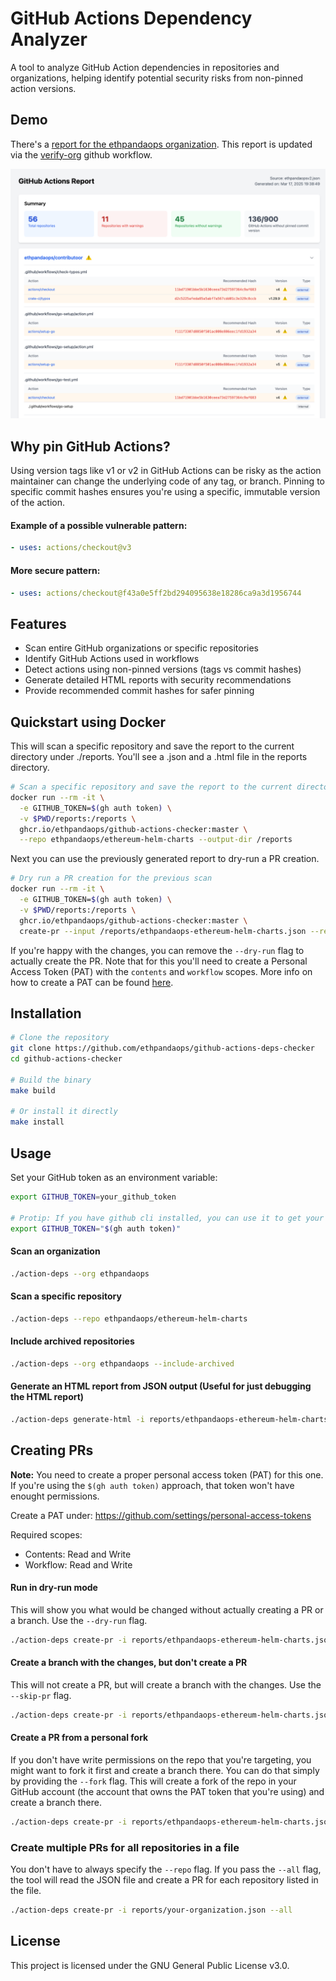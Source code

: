# GitHub Actions Dependency Analyzer

A tool to analyze GitHub Action dependencies in repositories and organizations, helping identify potential security risks from non-pinned action versions.

## Demo

There's a [report for the ethpandaops organization](https://ethpandaops.github.io/github-actions-checker/ethpandaops.html). This report is updated via the [verify-org](.github/workflows/verify-org.yaml) github workflow.

[![](img/example-report.png)](img/example-report.png)

## Why pin GitHub Actions?
Using version tags like v1 or v2 in GitHub Actions can be risky as the action maintainer can change the underlying code of any tag, or branch. Pinning to specific commit hashes ensures you're using a specific, immutable version of the action.

#### Example of a possible vulnerable pattern:

```yaml
- uses: actions/checkout@v3
```

#### More secure pattern:

```yaml
- uses: actions/checkout@f43a0e5ff2bd294095638e18286ca9a3d1956744
```

## Features
- Scan entire GitHub organizations or specific repositories
- Identify GitHub Actions used in workflows
- Detect actions using non-pinned versions (tags vs commit hashes)
- Generate detailed HTML reports with security recommendations
- Provide recommended commit hashes for safer pinning


## Quickstart using Docker

This will scan a specific repository and save the report to the current directory under ./reports. You'll see a .json and a .html file in the reports directory.

```sh
# Scan a specific repository and save the report to the current directory under ./reports
docker run --rm -it \
  -e GITHUB_TOKEN=$(gh auth token) \
  -v $PWD/reports:/reports \
  ghcr.io/ethpandaops/github-actions-checker:master \
  --repo ethpandaops/ethereum-helm-charts --output-dir /reports
```
Next you can use the previously generated report to dry-run a PR creation.
```sh
# Dry run a PR creation for the previous scan
docker run --rm -it \
  -e GITHUB_TOKEN=$(gh auth token) \
  -v $PWD/reports:/reports \
  ghcr.io/ethpandaops/github-actions-checker:master \
  create-pr --input /reports/ethpandaops-ethereum-helm-charts.json --repo ethpandaops/ethereum-helm-charts --dry-run
```

If you're happy with the changes, you can remove the `--dry-run` flag to actually create the PR. Note that for this you'll need to create a Personal Access Token (PAT) with the `contents` and `workflow` scopes. More info on how to create a PAT can be found [here](#creating-prs).

## Installation

```sh
# Clone the repository
git clone https://github.com/ethpandaops/github-actions-deps-checker
cd github-actions-checker

# Build the binary
make build

# Or install it directly
make install
```

## Usage
Set your GitHub token as an environment variable:

```sh
export GITHUB_TOKEN=your_github_token

# Protip: If you have github cli installed, you can use it to get your token
export GITHUB_TOKEN="$(gh auth token)"
```

#### Scan an organization
```sh
./action-deps --org ethpandaops
```

#### Scan a specific repository
```sh
./action-deps --repo ethpandaops/ethereum-helm-charts
```

#### Include archived repositories
```sh
./action-deps --org ethpandaops --include-archived
```

#### Generate an HTML report from JSON output (Useful for just debugging the HTML report)
```sh
./action-deps generate-html -i reports/ethpandaops-ethereum-helm-charts.json --output-dir reports
```

## Creating PRs

**Note:** You need to create a proper personal access token (PAT) for this one. If you're using the `$(gh auth token)` approach, that token won't have enought permissions.

Create a PAT under: https://github.com/settings/personal-access-tokens

Required scopes:
 - Contents: Read and Write
 - Workflow: Read and Write

#### Run in dry-run mode

This will show you what would be changed without actually creating a PR or a branch. Use the `--dry-run` flag.

```sh
./action-deps create-pr -i reports/ethpandaops-ethereum-helm-charts.json --repo ethpandaops/ethereum-helm-charts --dry-run
```

#### Create a branch with the changes, but don't create a PR

This will not create a PR, but will create a branch with the changes. Use the `--skip-pr` flag.

```sh
./action-deps create-pr -i reports/ethpandaops-ethereum-helm-charts.json --repo ethpandaops/ethereum-helm-charts --skip-pr
```

#### Create a PR from a personal fork

If you don't have write permissions on the repo that you're targeting, you might want to fork it first and create a branch there.
You can do that simply by providing the `--fork` flag. This will create a fork of the repo in your GitHub account (the account that owns the PAT token that you're using) and create a branch there.

```sh
./action-deps create-pr -i reports/ethpandaops-ethereum-helm-charts.json --repo ethpandaops/ethereum-helm-charts --fork
```

### Create multiple PRs for all repositories in a file

You don't have to always specify the `--repo` flag. If you pass the `--all` flag, the tool will read the JSON file and create a PR for each repository listed in the file.
```sh
./action-deps create-pr -i reports/your-organization.json --all
```

## License
This project is licensed under the GNU General Public License v3.0.
